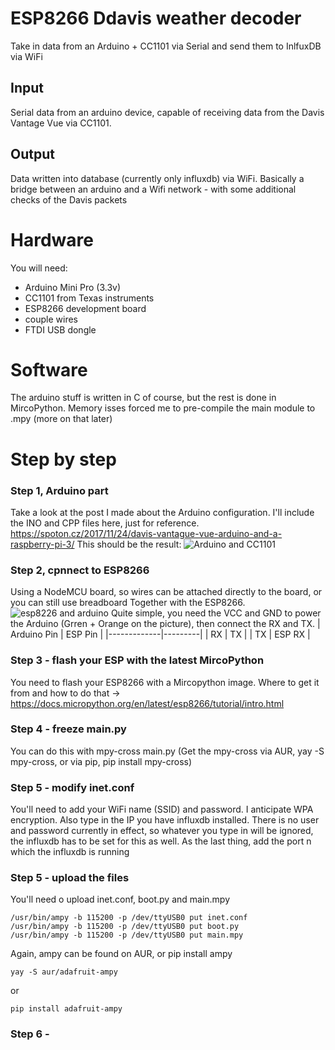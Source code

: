 # ESP8266 Ddavis weather decoder
Take in data from an Arduino + CC1101 via Serial and send them to InlfuxDB via WiFi

## Input
Serial data from an arduino device, capable of receiving data from the Davis Vantage Vue
via CC1101.

## Output
Data written into database (currently only influxdb) via WiFi. Basically a bridge between
an arduino and a Wifi network - with some additional checks of the Davis packets

# Hardware
You will need:
- Arduino Mini Pro (3.3v)
- CC1101 from Texas instruments
- ESP8266 development board
- couple wires
- FTDI USB dongle

# Software
The arduino stuff is written in C of course, but the rest is done in MircoPython.
Memory isses forced me to pre-compile the main module to .mpy (more on that later)

# Step by step
### Step 1, Arduino part
Take a look at the post I made about the Arduino configuration.
I'll include the INO and CPP files here, just for reference.
https://spoton.cz/2017/11/24/davis-vantague-vue-arduino-and-a-raspberry-pi-3/
This should be the result:
![Arduino and CC1101](https://spoton.cz/wp-content/uploads/2017/11/DSC_0026_s.jpg)

### Step 2, cpnnect to ESP8266
Using a NodeMCU board, so wires can be attached directly to the board, or you can still
use breadboard
Together with the ESP8266.
![esp8226 and arduino](https://spoton.cz/wp-content/uploads/2020/05/DSC_0403-scaled-e1589367211334.jpg)
Quite simple, you need the VCC and GND  to power the Arduino (Grren + Orange on
the picture), then connect the RX and TX.
| Arduino Pin | ESP Pin |
|-------------|---------|
| RX          | TX      |
| TX          | ESP RX  |

### Step 3 - flash your ESP with the latest MircoPython
You need to flash your ESP8266 with a Mircopython image. Where to get it
from and how to do that -> https://docs.micropython.org/en/latest/esp8266/tutorial/intro.html

### Step 4 - freeze main.py
You can do this with mpy-cross main.py
(Get the mpy-cross via AUR, yay -S mpy-cross, or via pip, pip install mpy-cross)

### Step 5 - modify inet.conf
You'll need to add your WiFi name (SSID) and password. I anticipate WPA
encryption. Also type in the IP you have influxdb installed.
There is no user and password currently in effect, so whatever you type in will
be ignored, the influxdb has to be set for this as well.
As the last thing, add the port n which the influxdb is running

### Step 5 - upload the files
You'll need o upload inet.conf, boot.py and main.mpy
```
/usr/bin/ampy -b 115200 -p /dev/ttyUSB0 put inet.conf
/usr/bin/ampy -b 115200 -p /dev/ttyUSB0 put boot.py
/usr/bin/ampy -b 115200 -p /dev/ttyUSB0 put main.mpy
```
Again, ampy can be found on AUR, or pip install ampy
```
yay -S aur/adafruit-ampy
```
or
```
pip install adafruit-ampy
```

### Step 6 -

